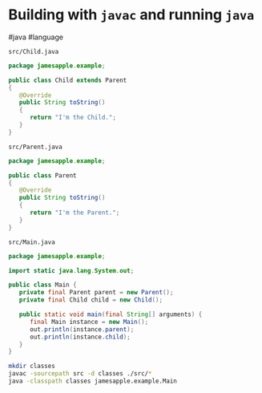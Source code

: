# Building with `javac` and running `java`
#java #language 

`src/Child.java`
```java
package jamesapple.example;

public class Child extends Parent
{
   @Override
   public String toString()
   {
      return "I'm the Child.";
   }
}
```

`src/Parent.java`
```java
package jamesapple.example;

public class Parent
{
   @Override
   public String toString()
   {
      return "I'm the Parent.";
   }
}
```

`src/Main.java`
```java
package jamesapple.example;

import static java.lang.System.out;

public class Main {
   private final Parent parent = new Parent();
   private final Child child = new Child();

   public static void main(final String[] arguments) {
      final Main instance = new Main();
      out.println(instance.parent);
      out.println(instance.child);
   }
}
```

```sh
mkdir classes
javac -sourcepath src -d classes ./src/*
java -classpath classes jamesapple.example.Main
```
